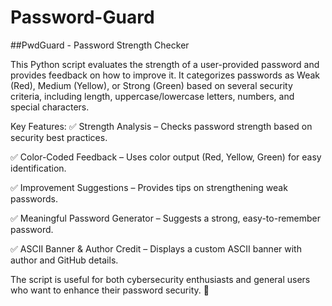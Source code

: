 # Password-Guard
##PwdGuard - Password Strength Checker


This Python script evaluates the strength of a user-provided password and provides feedback on how to improve it. It categorizes passwords as Weak (Red), Medium (Yellow), or Strong (Green) based on several security criteria, including length, uppercase/lowercase letters, numbers, and special characters.

Key Features:
✅ Strength Analysis – Checks password strength based on security best practices.


✅ Color-Coded Feedback – Uses color output (Red, Yellow, Green) for easy identification.


✅ Improvement Suggestions – Provides tips on strengthening weak passwords.


✅ Meaningful Password Generator – Suggests a strong, easy-to-remember password.


✅ ASCII Banner & Author Credit – Displays a custom ASCII banner with author and GitHub details.



The script is useful for both cybersecurity enthusiasts and general users who want to enhance their password security. 🚀
